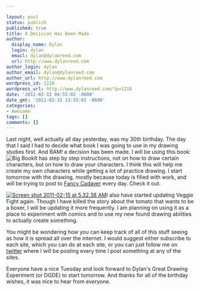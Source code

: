 ```yaml
---

layout: post
status: publish
published: true
title: A Decision Has Been Made
author:
  display_name: Dylan
  login: dylan
  email: dylan@dylanreed.com
  url: http://www.dylanreed.com
author_login: dylan
author_email: dylan@dylanreed.com
author_url: http://www.dylanreed.com
wordpress_id: 1218
wordpress_url: http://www.dylanreed.com/?p=1218
date: '2011-02-15 04:55:02 -0600'
date_gmt: '2011-02-15 12:55:02 -0600'
categories:
- Awesome
tags: []
comments: []
---
```


Last night, well actually all day yesterday, was my 30th birthday. The day that I said I had to decide what book I was going to use in my drawing studies first. And BAM! a decision has been made. I will be using this book:![][1]It has step by step instructions, not on how to draw certain characters, but on how to draw your characters. I think this will help me create my own characters while getting a lot of practice drawing. I start tomorrow with the drawing, mostly because today is filled with work, and will be trying to post to [Fancy Cadaver][2] every day. Check it out.

   [1]: http://ecx.images-amazon.com/images/I/51ErO3KKQxL.jpg (Big Book)
   [2]: http://fancycadaver.com

[![][3]][4]I also have started updating Veggie Fight again. Though I have killed the story about the tomato that wants to be a boxer, I will be updating it more frequently. I am planning on using it as a place to experiment with comics and to use my new found drawing abilities to actually create something.

   [3]: http://www.dylanreed.com/wp-content/uploads/2011/02/Screen-shot-2011-02-15-at-5.32.38-AM.png (Screen shot 2011-02-15 at 5.32.38 AM)
   [4]: http://veggiefight.com

You might be wondering how you can keep track of all of this stuff seeing as how it is spread all over the internet. I would suggest either subscribe to each site, which you can do at each site, or you can just follow me on [twitter][5] where I will be posting every time I post something at any of the sites.

   [5]: http://twitter.com/awesomeguy

Everyone have a nice Tuesday and look forward to Dylan's Great Drawing Experiment (or DGDE) to start tomorrow. And thanks for all of the birthday wishes, it was nice to hear from everyone.
